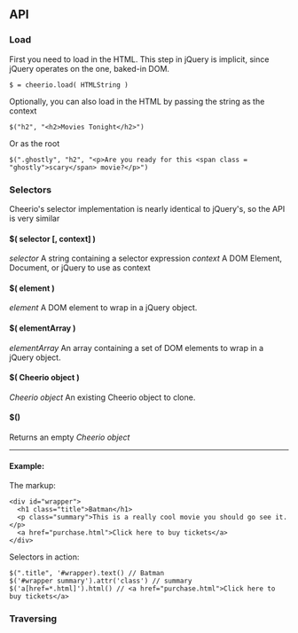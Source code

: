 ## API

### Load
First you need to load in the HTML. This step in jQuery is implicit, since jQuery operates on the one, baked-in DOM.

`$ = cheerio.load( HTMLString )`

Optionally, you can also load in the HTML by passing the string as the context

`$("h2", "<h2>Movies Tonight</h2>")`

Or as the root

`$(".ghostly", "h2", "<p>Are you ready for this <span class = "ghostly">scary</span> movie?</p>")`


### Selectors

Cheerio's selector implementation is nearly identical to jQuery's, so the API is very similar

#### $( selector [, context] )
*selector* A string containing a selector expression
*context* A DOM Element, Document, or jQuery to use as context

#### $( element )
*element* A DOM element to wrap in a jQuery object.

#### $( elementArray )
*elementArray* An array containing a set of DOM elements to wrap in a jQuery object.

#### $( Cheerio object )
*Cheerio object* An existing Cheerio object to clone.

#### $()
Returns an empty *Cheerio object*

---
#### Example:
The markup:

    <div id="wrapper">
      <h1 class="title">Batman</h1>
      <p class="summary">This is a really cool movie you should go see it.</p>
      <a href="purchase.html">Click here to buy tickets</a>
    </div>

Selectors in action: 

    $(".title", '#wrapper).text() // Batman
    $('#wrapper summary').attr('class') // summary
    $('a[href=*.html]').html() // <a href="purchase.html">Click here to buy tickets</a>

### Traversing
